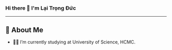 ### Hi there 👋 I'm Lại Trọng Đức
---
## :book: About Me
- 🧑‍🎓 I’m currently studying at University of Science, HCMC.

<!--## 🔥 Streak Stats
[![GitHub Streak](https://streak-stats.demolab.com?user=laitrongduc&hide_border=true)](https://git.io/streak-stats)
-->
<!--
**laitrongduc/laitrongduc** is a ✨ _special_ ✨ repository because its `README.md` (this file) appears on your GitHub profile.

Here are some ideas to get you started:

- 🔭 I’m currently working on ...
- 🌱 I’m currently learning ...
- 👯 I’m looking to collaborate on ...
- 🤔 I’m looking for help with ...
- 💬 Ask me about ...
- 📫 How to reach me: ...
- 😄 Pronouns: ...
- ⚡ Fun fact: ...
-->
